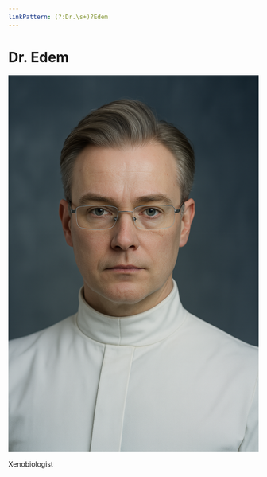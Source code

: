 ```yaml
---
linkPattern: (?:Dr.\s+)?Edem
---
```

# Dr. Edem

<div class="grid" markdown>

![Portrait](./dr-edem.png)

<div markdown>

Xenobiologist

</div>
</div>
